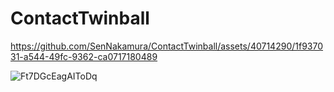 # ContactTwinball



https://github.com/SenNakamura/ContactTwinball/assets/40714290/1f937031-a544-49fc-9362-ca0717180489

![Ft7DGcEagAIToDq](https://github.com/SenNakamura/ContactTwinball/assets/40714290/1c1fcb97-59f5-4da4-ab58-b7908b3985f7)
